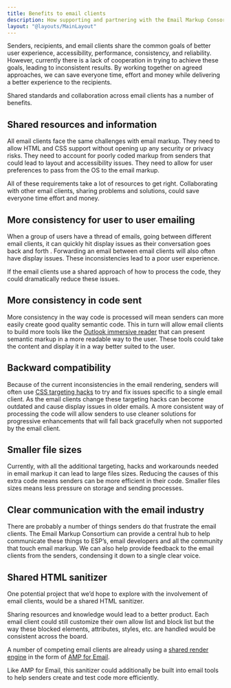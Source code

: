 ```yaml
---
title: Benefits to email clients
description: How supporting and partnering with the Email Markup Consortium benefits email clients
layout: "@layouts/MainLayout"
---
```


Senders, recipients, and email clients share the common goals of better user experience, accessibility, performance, consistency, and reliability. However, currently there is a lack of cooperation in trying to achieve these goals, leading to inconsistent results. By working together on agreed approaches, we can save everyone time, effort and money while delivering a better experience to the recipients.

Shared standards and collaboration across email clients has a number of benefits.

## Shared resources and information

All email clients face the same challenges with email markup.  They need to allow HTML and CSS support without opening up any security or privacy risks. They need to account for poorly coded markup from senders that could lead to layout and accessibility issues. They need to allow for user preferences to pass from the OS to the email markup.

All of these requirements take a lot of resources to get right.  Collaborating with other email clients, sharing problems and solutions, could save everyone time effort and money.

## More consistency for user to user emailing

When a group of users have a thread of emails, going between different email clients, it can quickly hit display issues as their conversation goes back and forth . Forwarding an email between email clients will also often have display issues.  These inconsistencies lead to a poor user experience.

If the email clients use a shared approach of how to process the code, they could dramatically reduce these issues.

## More consistency in code sent

More consistency in the way code is processed will mean senders can more easily create good quality semantic code. This in turn will allow email clients to build more tools like the [Outlook immersive reader](https://support.microsoft.com/en-us/topic/open-immersive-reader-for-outlook-9249595c-4b9d-4f27-9f59-bc590a6152da) that can present semantic markup in a more readable way to the user. These tools could take the content and display it in a way better suited to the user.

## Backward compatibility

Because of the current inconsistencies in the email rendering, senders will often use [CSS targeting hacks](https://howtotarget.email/) to try and fix issues specific to a single email client.  As the email clients change these targeting hacks can become outdated and cause display issues in older emails. A more consistent way of processing the code will allow senders to use cleaner solutions for progressive enhancements that will fall back gracefully when not supported by the email client.

## Smaller file sizes

Currently, with all the additional targeting, hacks and workarounds needed in email markup it can lead to large files sizes.  Reducing the causes of this extra code means senders can be more efficient in their code. Smaller files sizes means less pressure on storage and sending processes.

## Clear communication with the email industry
There are probably a number of things senders do that frustrate the email clients. The Email Markup Consortium can provide a central hub to help communicate these things to ESP’s, email developers and all the community that touch email markup.  We can also help provide feedback to the email clients from the senders, condensing it down to a single clear voice.


## Shared HTML sanitizer 

One potential project that we’d hope to explore with the involvement of email clients, would be a shared HTML sanitizer.

Sharing resources and knowledge would lead to a better product.  Each email client could still customize their own allow list and block list but the way these blocked elements, attributes, styles, etc. are handled would be consistent across the board.

A number of competing email clients are already using a [shared render engine](https://amp.dev/documentation/guides-and-tutorials/contribute/email-viewer/?format=email) in the form of [AMP for Email](https://amp.dev/about/email/). 

Like AMP for Email, this sanitizer could additionally be built into email tools to help senders create and test code more efficiently. 